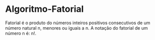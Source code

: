 # Algoritmo-Fatorial
Fatorial é o produto do números inteiros positivos consecutivos de um número natural n, menores ou iguais a n. A notação do fatorial de um número n é: n!.
